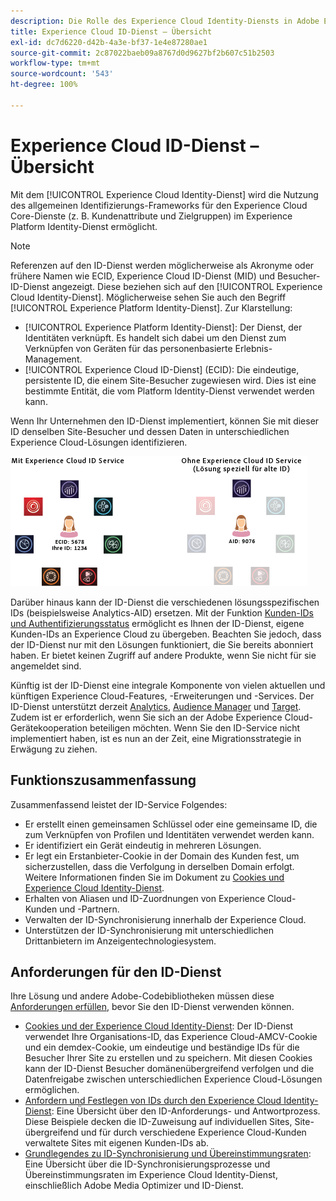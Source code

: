 ```yaml
---
description: Die Rolle des Experience Cloud Identity-Diensts in Adobe Experience Cloud.
title: Experience Cloud ID-Dienst – Übersicht
exl-id: dc7d6220-d42b-4a3e-bf37-1e4e87280ae1
source-git-commit: 2c87022baeb09a8767d0d9627bf2b607c51b2503
workflow-type: tm+mt
source-wordcount: '543'
ht-degree: 100%

---
```


# Experience Cloud ID-Dienst – Übersicht

Mit dem [!UICONTROL Experience Cloud Identity-Dienst] wird die Nutzung des allgemeinen Identifizierungs-Frameworks für den Experience Cloud Core-Dienste (z. B. Kundenattribute und Zielgruppen) im Experience Platform Identity-Dienst ermöglicht.

>[!NOTE]
>
> Referenzen auf den ID-Dienst werden möglicherweise als Akronyme oder frühere Namen wie ECID, Experience Cloud ID-Dienst (MID) und Besucher-ID-Dienst angezeigt. Diese beziehen sich auf den [!UICONTROL Experience Cloud Identity-Dienst]. Möglicherweise sehen Sie auch den Begriff [!UICONTROL Experience Platform Identity-Dienst]. Zur Klarstellung:

* [!UICONTROL Experience Platform Identity-Dienst]: Der Dienst, der Identitäten verknüpft. Es handelt sich dabei um den Dienst zum Verknüpfen von Geräten für das personenbasierte Erlebnis-Management.
* [!UICONTROL Experience Cloud ID-Dienst] (ECID): Die eindeutige, persistente ID, die einem Site-Besucher zugewiesen wird. Dies ist eine bestimmte Entität, die vom Platform Identity-Dienst verwendet werden kann.

Wenn Ihr Unternehmen den ID-Dienst implementiert, können Sie mit dieser ID denselben Site-Besucher und dessen Daten in unterschiedlichen Experience Cloud-Lösungen identifizieren.

![](assets/ecid-new.png)

Darüber hinaus kann der ID-Dienst die verschiedenen lösungsspezifischen IDs (beispielsweise Analytics-AID) ersetzen. Mit der Funktion [Kunden-IDs und Authentifizierungsstatus](/help/reference/authenticated-state.md) ermöglicht es Ihnen der ID-Dienst, eigene Kunden-IDs an Experience Cloud zu übergeben. Beachten Sie jedoch, dass der ID-Dienst nur mit den Lösungen funktioniert, die Sie bereits abonniert haben. Er bietet keinen Zugriff auf andere Produkte, wenn Sie nicht für sie angemeldet sind.

Künftig ist der ID-Dienst eine integrale Komponente von vielen aktuellen und künftigen Experience Cloud-Features, -Erweiterungen und -Services. Der ID-Dienst unterstützt derzeit [Analytics](http://www.adobe.com/de/marketing-cloud/web-analytics.html), [Audience Manager](http://www.adobe.com/de/marketing-cloud/data-management-platform.html) und [Target](http://www.adobe.com/de/marketing-cloud/testing-targeting.html). Zudem ist er erforderlich, wenn Sie sich an der Adobe Experience Cloud-Gerätekooperation beteiligen möchten. Wenn Sie den ID-Service nicht implementiert haben, ist es nun an der Zeit, eine Migrationsstrategie in Erwägung zu ziehen.

## Funktionszusammenfassung

Zusammenfassend leistet der ID-Service Folgendes:

* Er erstellt einen gemeinsamen Schlüssel oder eine gemeinsame ID, die zum Verknüpfen von Profilen und Identitäten verwendet werden kann.
* Er identifiziert ein Gerät eindeutig in mehreren Lösungen.
* Er legt ein Erstanbieter-Cookie in der Domain des Kunden fest, um sicherzustellen, dass die Verfolgung in derselben Domain erfolgt. Weitere Informationen finden Sie im Dokument zu [Cookies und Experience Cloud Identity-Dienst](./cookies.md).
* Erhalten von Aliasen und ID-Zuordnungen von Experience Cloud-Kunden und -Partnern.
* Verwalten der ID-Synchronisierung innerhalb der Experience Cloud.
* Unterstützen der ID-Synchronisierung mit unterschiedlichen Drittanbietern im Anzeigentechnologiesystem.

## Anforderungen für den ID-Dienst

Ihre Lösung und andere Adobe-Codebibliotheken müssen diese [Anforderungen erfüllen](/help/reference/requirements.md), bevor Sie den ID-Dienst verwenden können.

* [Cookies und der Experience Cloud Identity-Dienst](cookies.md): Der ID-Dienst verwendet Ihre Organisations-ID, das Experience Cloud-AMCV-Cookie und ein demdex-Cookie, um eindeutige und beständige IDs für die Besucher Ihrer Site zu erstellen und zu speichern. Mit diesen Cookies kann der ID-Dienst Besucher domänenübergreifend verfolgen und die Datenfreigabe zwischen unterschiedlichen Experience Cloud-Lösungen ermöglichen.
* [Anfordern und Festlegen von IDs durch den Experience Cloud Identity-Dienst](id-request.md): Eine Übersicht über den ID-Anforderungs- und Antwortprozess. Diese Beispiele decken die ID-Zuweisung auf individuellen Sites, Site-übergreifend und für durch verschiedene Experience Cloud-Kunden verwaltete Sites mit eigenen Kunden-IDs ab.
* [Grundlegendes zu ID-Synchronisierung und Übereinstimmungsraten](match-rates.md): Eine Übersicht über die ID-Synchronisierungsprozesse und Übereinstimmungsraten im Experience Cloud Identity-Dienst, einschließlich Adobe Media Optimizer und ID-Dienst.
